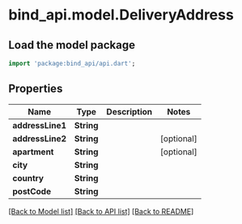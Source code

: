 # bind_api.model.DeliveryAddress

## Load the model package
```dart
import 'package:bind_api/api.dart';
```

## Properties
Name | Type | Description | Notes
------------ | ------------- | ------------- | -------------
**addressLine1** | **String** |  | 
**addressLine2** | **String** |  | [optional] 
**apartment** | **String** |  | [optional] 
**city** | **String** |  | 
**country** | **String** |  | 
**postCode** | **String** |  | 

[[Back to Model list]](../README.md#documentation-for-models) [[Back to API list]](../README.md#documentation-for-api-endpoints) [[Back to README]](../README.md)


